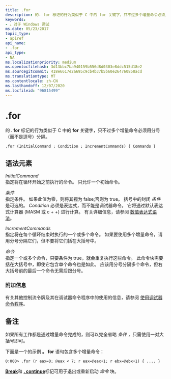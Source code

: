 ```yaml
---
title: .for
description: 的. for 标记的行为类似于 C 中的 for 关键字，只不过多个增量命令必须用分号（而不是逗号）分隔。
keywords:
- 。对于 Windows 调试
ms.date: 05/23/2017
topic_type:
- apiref
api_name:
- .for
api_type:
- NA
ms.localizationpriority: medium
ms.openlocfilehash: 3d13bbc7ba940159b556d8d0303e8ddc515d18e2
ms.sourcegitcommit: 418e6617e2a695c9cb4b37b5b60e264760858acd
ms.translationtype: MT
ms.contentlocale: zh-CN
ms.lasthandoff: 12/07/2020
ms.locfileid: "96815499"
---
```

# <a name="for"></a>.for


的 **. for** 标记的行为类似于 C 中的 **for** 关键字，只不过多个增量命令必须用分号（而不是逗号）分隔。

```dbgcmd
.for (InitialCommand ; Condition ; IncrementCommands) { Commands } 
```

## <a name="span-idddk_token_for_dbgspanspan-idddk_token_for_dbgspansyntax-elements"></a><span id="ddk_token_for_dbg"></span><span id="DDK_TOKEN_FOR_DBG"></span>语法元素


<span id="_______InitialCommand______"></span><span id="_______initialcommand______"></span><span id="_______INITIALCOMMAND______"></span>*InitialCommand*   
指定将在循环开始之前执行的命令。 只允许一个初始命令。

<span id="_______Condition______"></span><span id="_______condition______"></span><span id="_______CONDITION______"></span>*条件*   
指定条件。 如果此值为零，则将其视为 false;否则为 true。 括号中的封闭 *条件* 是可选的。 *Condition* 必须是表达式，而不能是调试器命令。 它将通过默认表达式计算器 (MASM 或 c + +) 进行计算。 有关详细信息，请参阅 [数值表达式语法](numerical-expression-syntax.md)。

<span id="_______IncrementCommands______"></span><span id="_______incrementcommands______"></span><span id="_______INCREMENTCOMMANDS______"></span>*IncrementCommands*   
指定将在每个循环结束时执行的一个或多个命令。 如果要使用多个增量命令，请用分号分隔它们，但不要将它们括在大括号中。

<span id="_______Commands______"></span><span id="_______commands______"></span><span id="_______COMMANDS______"></span>*命令*   
指定一个或多个命令，只要条件为 true，就会重复执行这些命令。 此命令块需要括在大括号中，即使它包含单个命令也是如此。 应该用分号分隔多个命令，但右大括号前的最后一个命令无需后跟分号。

### <a name="span-idadditional_informationspanspan-idadditional_informationspanspan-idadditional_informationspanadditional-information"></a><span id="Additional_Information"></span><span id="additional_information"></span><span id="ADDITIONAL_INFORMATION"></span>附加信息

有关其他控制流令牌及其在调试器命令程序中的使用的信息，请参阅 [使用调试器命令程序](using-debugger-command-programs.md)。

<a name="remarks"></a>备注
-------

如果所有工作都是通过增量命令完成的，则可以完全省略 *条件* ，只需使用一对大括号即可。

下面是一个的示例 **。 for** 语句包含多个增量命令：

```dbgcmd
0:000> .for (r eax=0; @eax < 7; r eax=@eax+1; r ebx=@ebx+1) { .... }
```

[**Break**](https://support.microsoft.com/help/833721/available-switch-options-for-the-windows-xp-and-the-windows-server-200)和 [**. continue**](-continue.md)标记可用于退出或重新启动 *命令* 块。

 

